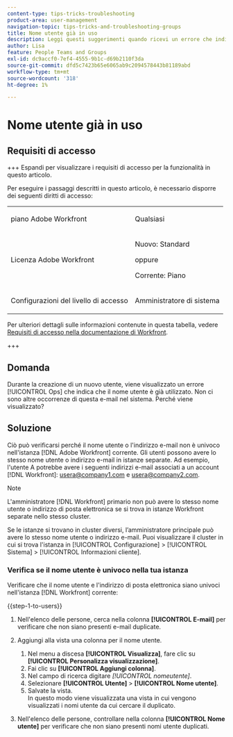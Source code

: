 ```yaml
---
content-type: tips-tricks-troubleshooting
product-area: user-management
navigation-topic: tips-tricks-and-troubleshooting-groups
title: Nome utente già in uso
description: Leggi questi suggerimenti quando ricevi un errore che indica che il nome utente è già utilizzato.
author: Lisa
feature: People Teams and Groups
exl-id: dc9accf0-7ef4-4555-9b1c-d69b2110f3da
source-git-commit: dfd5c7423b65e6065ab9c2094578443b81189abd
workflow-type: tm+mt
source-wordcount: '318'
ht-degree: 1%

---
```


# Nome utente già in uso

## Requisiti di accesso

+++ Espandi per visualizzare i requisiti di accesso per la funzionalità in questo articolo.

Per eseguire i passaggi descritti in questo articolo, è necessario disporre dei seguenti diritti di accesso:

<table style="table-layout:auto"> 
 <col> 
 <col> 
 <tbody> 
  <tr data-mc-conditions=""> 
   <td role="rowheader"> <p>piano Adobe Workfront</p> </td> 
   <td>Qualsiasi</td> 
  </tr> 
  <tr> 
   <td role="rowheader">Licenza Adobe Workfront</td> 
   <td>
   <p>Nuovo: Standard</p>
   <p>oppure</p>
   <p>Corrente: Piano</p></td>
  </tr> 
  <tr data-mc-conditions=""> 
   <td role="rowheader">Configurazioni del livello di accesso</td> 
   <td> <p>Amministratore di sistema</p> </td> 
  </tr> 
 </tbody> 
</table>

Per ulteriori dettagli sulle informazioni contenute in questa tabella, vedere [Requisiti di accesso nella documentazione di Workfront](/help/quicksilver/administration-and-setup/add-users/access-levels-and-object-permissions/access-level-requirements-in-documentation.md).

+++

## Domanda

Durante la creazione di un nuovo utente, viene visualizzato un errore [!UICONTROL Ops] che indica che il nome utente è già utilizzato. Non ci sono altre occorrenze di questa e-mail nel sistema. Perché viene visualizzato?

## Soluzione

Ciò può verificarsi perché il nome utente o l&#39;indirizzo e-mail non è univoco nell&#39;istanza [!DNL Adobe Workfront] corrente. Gli utenti possono avere lo stesso nome utente o indirizzo e-mail in istanze separate. Ad esempio, l&#39;utente A potrebbe avere i seguenti indirizzi e-mail associati a un account [!DNL Workfront]: usera@company1.com e usera@company2.com.

>[!NOTE]
>
>L&#39;amministratore [!DNL Workfront] primario non può avere lo stesso nome utente o indirizzo di posta elettronica se si trova in istanze Workfront separate nello stesso cluster.
>
>Se le istanze si trovano in cluster diversi, l’amministratore principale può avere lo stesso nome utente o indirizzo e-mail. Puoi visualizzare il cluster in cui si trova l&#39;istanza in [!UICONTROL Configurazione] > [!UICONTROL Sistema] > [!UICONTROL Informazioni cliente].

### Verifica se il nome utente è univoco nella tua istanza

Verificare che il nome utente e l&#39;indirizzo di posta elettronica siano univoci nell&#39;istanza [!DNL Workfront] corrente:

{{step-1-to-users}}

1. Nell&#39;elenco delle persone, cerca nella colonna **[!UICONTROL E-mail]** per verificare che non siano presenti e-mail duplicate.
1. Aggiungi alla vista una colonna per il nome utente.

   1. Nel menu a discesa **[!UICONTROL Visualizza]**, fare clic su **[!UICONTROL Personalizza visualizzazione]**.
   1. Fai clic su **[!UICONTROL Aggiungi colonna]**.
   1. Nel campo di ricerca digitare *[!UICONTROL nomeutente]*.
   1. Selezionare **[!UICONTROL Utente]** > **[!UICONTROL Nome utente]**.
   1. Salvate la vista.\
      In questo modo viene visualizzata una vista in cui vengono visualizzati i nomi utente da cui cercare il duplicato.

1. Nell&#39;elenco delle persone, controllare nella colonna **[!UICONTROL Nome utente]** per verificare che non siano presenti nomi utente duplicati.
